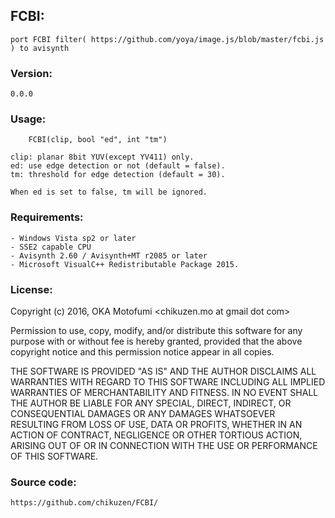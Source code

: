 ## FCBI:
	port FCBI filter( https://github.com/yoya/image.js/blob/master/fcbi.js ) to avisynth

### Version:
	0.0.0

### Usage:
```
	FCBI(clip, bool "ed", int "tm")
```
	clip: planar 8bit YUV(except YV411) only.
	ed: use edge detection or not (default = false).
	tm: threshold for edge detection (default = 30).
	
	When ed is set to false, tm will be ignored.

### Requirements:
	- Windows Vista sp2 or later
	- SSE2 capable CPU
	- Avisynth 2.60 / Avisynth+MT r2085 or later
	- Microsoft VisualC++ Redistributable Package 2015.

### License:
Copyright (c) 2016, OKA Motofumi <chikuzen.mo at gmail dot com>

Permission to use, copy, modify, and/or distribute this software for any
purpose with or without fee is hereby granted, provided that the above
copyright notice and this permission notice appear in all copies.

THE SOFTWARE IS PROVIDED "AS IS" AND THE AUTHOR DISCLAIMS ALL WARRANTIES WITH
REGARD TO THIS SOFTWARE INCLUDING ALL IMPLIED WARRANTIES OF MERCHANTABILITY AND
FITNESS. IN NO EVENT SHALL THE AUTHOR BE LIABLE FOR ANY SPECIAL, DIRECT,
INDIRECT, OR CONSEQUENTIAL DAMAGES OR ANY DAMAGES WHATSOEVER RESULTING FROM
LOSS OF USE, DATA OR PROFITS, WHETHER IN AN ACTION OF CONTRACT, NEGLIGENCE OR
OTHER TORTIOUS ACTION, ARISING OUT OF OR IN CONNECTION WITH THE USE OR
PERFORMANCE OF THIS SOFTWARE.

### Source code:
	https://github.com/chikuzen/FCBI/
